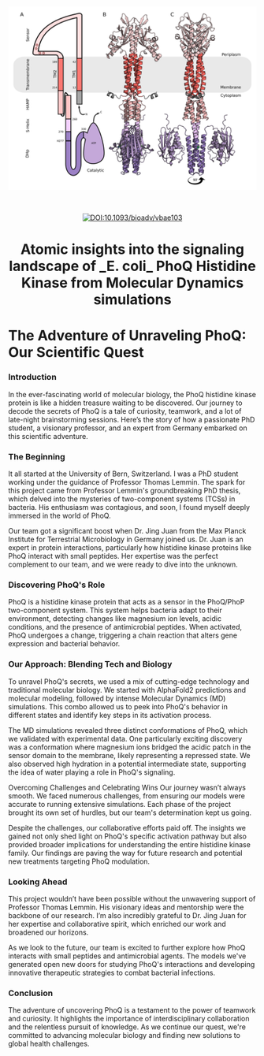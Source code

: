 <div align="center">   
<img title="logo" alt="" src="img/Figure01.png" align="center">

<br/><br/>
[![DOI:10.1093/bioadv/vbae103](http://img.shields.io/badge/DOI-10.1093/bioadv/vbae103-F28C28.svg)](https://www.biorxiv.org/content/10.1101/2024.04.19.590235v1)

</div>

<div align="center">
<h1 style="text-align: center;">
    Atomic insights into the signaling landscape of _E. coli_ PhoQ Histidine Kinase from Molecular Dynamics simulations
</h1>
</div>


# The Adventure of Unraveling PhoQ: Our Scientific Quest

### Introduction
In the ever-fascinating world of molecular biology, the PhoQ histidine kinase protein is like a hidden treasure waiting to be discovered. Our journey to decode the secrets of PhoQ is a tale of curiosity, teamwork, and a lot of late-night brainstorming sessions. Here’s the story of how a passionate PhD student, a visionary professor, and an expert from Germany embarked on this scientific adventure.

### The Beginning
It all started at the University of Bern, Switzerland. I was a PhD student working under the guidance of Professor Thomas Lemmin. The spark for this project came from Professor Lemmin's groundbreaking PhD thesis, which delved into the mysteries of two-component systems (TCSs) in bacteria. His enthusiasm was contagious, and soon, I found myself deeply immersed in the world of PhoQ.

Our team got a significant boost when Dr. Jing Juan from the Max Planck Institute for Terrestrial Microbiology in Germany joined us. Dr. Juan is an expert in protein interactions, particularly how histidine kinase proteins like PhoQ interact with small peptides. Her expertise was the perfect complement to our team, and we were ready to dive into the unknown.

### Discovering PhoQ's Role
PhoQ is a histidine kinase protein that acts as a sensor in the PhoQ/PhoP two-component system. This system helps bacteria adapt to their environment, detecting changes like magnesium ion levels, acidic conditions, and the presence of antimicrobial peptides. When activated, PhoQ undergoes a change, triggering a chain reaction that alters gene expression and bacterial behavior.

### Our Approach: Blending Tech and Biology
To unravel PhoQ's secrets, we used a mix of cutting-edge technology and traditional molecular biology. We started with AlphaFold2 predictions and molecular modeling, followed by intense Molecular Dynamics (MD) simulations. This combo allowed us to peek into PhoQ's behavior in different states and identify key steps in its activation process.

The MD simulations revealed three distinct conformations of PhoQ, which we validated with experimental data. One particularly exciting discovery was a conformation where magnesium ions bridged the acidic patch in the sensor domain to the membrane, likely representing a repressed state. We also observed high hydration in a potential intermediate state, supporting the idea of water playing a role in PhoQ's signaling.

Overcoming Challenges and Celebrating Wins
Our journey wasn’t always smooth. We faced numerous challenges, from ensuring our models were accurate to running extensive simulations. Each phase of the project brought its own set of hurdles, but our team's determination kept us going.

Despite the challenges, our collaborative efforts paid off. The insights we gained not only shed light on PhoQ's specific activation pathway but also provided broader implications for understanding the entire histidine kinase family. Our findings are paving the way for future research and potential new treatments targeting PhoQ modulation.

### Looking Ahead
This project wouldn’t have been possible without the unwavering support of Professor Thomas Lemmin. His visionary ideas and mentorship were the backbone of our research. I’m also incredibly grateful to Dr. Jing Juan for her expertise and collaborative spirit, which enriched our work and broadened our horizons.

As we look to the future, our team is excited to further explore how PhoQ interacts with small peptides and antimicrobial agents. The models we've generated open new doors for studying PhoQ's interactions and developing innovative therapeutic strategies to combat bacterial infections.

### Conclusion
The adventure of uncovering PhoQ is a testament to the power of teamwork and curiosity. It highlights the importance of interdisciplinary collaboration and the relentless pursuit of knowledge. As we continue our quest, we're committed to advancing molecular biology and finding new solutions to global health challenges.

